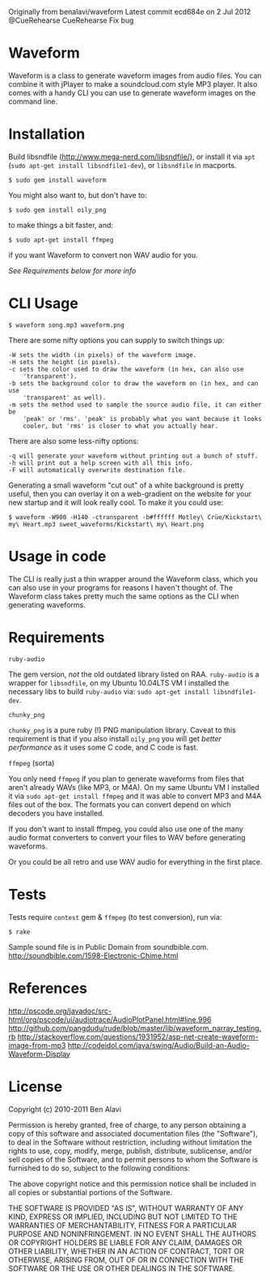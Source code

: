 Originally from  benalavi/waveform
Latest commit ecd684e  on 2 Jul 2012
@CueRehearse
CueRehearse Fix bug

Waveform
========

Waveform is a class to generate waveform images from audio files. You can
combine it with jPlayer to make a soundcloud.com style MP3 player. It also
comes with a handy CLI you can use to generate waveform images on the command
line.

Installation
============

Build libsndfile (http://www.mega-nerd.com/libsndfile/), or install it via `apt`
(`sudo apt-get install libsndfile1-dev`), or `libsndfile` in macports.

    $ sudo gem install waveform

You might also want to, but don't have to:

    $ sudo gem install oily_png
    
to make things a bit faster, and:

    $ sudo apt-get install ffmpeg
    
if you want Waveform to convert non WAV audio for you.

_See Requirements below for more info_

CLI Usage
=========

    $ waveform song.mp3 waveform.png

There are some nifty options you can supply to switch things up:

    -W sets the width (in pixels) of the waveform image.
    -H sets the height (in pixels).
    -c sets the color used to draw the waveform (in hex, can also use
        'transparent').
    -b sets the background color to draw the waveform on (in hex, and can use
        'transparent' as well).
    -m sets the method used to sample the source audio file, it can either be
        'peak' or 'rms'. 'peak' is probably what you want because it looks
        cooler, but 'rms' is closer to what you actually hear.

There are also some less-nifty options:

    -q will generate your waveform without printing out a bunch of stuff.
    -h will print out a help screen with all this info.
    -F will automatically overwrite destination file.

Generating a small waveform "cut out" of a white background is pretty useful,
then you can overlay it on a web-gradient on the website for your new startup
and it will look really cool. To make it you could use:

    $ waveform -W900 -H140 -ctransparent -b#ffffff Motley\ Crüe/Kickstart\ my\ Heart.mp3 sweet_waveforms/Kickstart\ my\ Heart.png

Usage in code
=============

The CLI is really just a thin wrapper around the Waveform class, which you can
also use in your programs for reasons I haven't thought of. The Waveform class
takes pretty much the same options as the CLI when generating waveforms.

Requirements
============

`ruby-audio`

The gem version, *not* the old outdated library listed on RAA. `ruby-audio` is
a wrapper for `libsndfile`, on my Ubuntu 10.04LTS VM I installed the necessary
libs to build `ruby-audio` via: `sudo apt-get install libsndfile1-dev`.

`chunky_png`

`chunky_png` is a pure ruby (!) PNG manipulation library. Caveat to this
requirement is that if you also install `oily_png` you will get *better
performance* as it uses some C code, and C code is fast.

`ffmpeg` (sorta)

You only need `ffmpeg` if you plan to generate waveforms from files that aren't
already WAVs (like MP3, or M4A). On my same Ubuntu VM I installed it via `sudo
apt-get install ffmpeg` and it was able to convert MP3 and M4A files out of the
box. The formats you can convert depend on which decoders you have installed.

If you don't want to install ffmpeg, you could also use one of the many audio
format converters to convert your files to WAV before generating waveforms.

Or you could be all retro and use WAV audio for everything in the first place.

Tests
=====

Tests require `contest` gem & `ffmpeg` (to test conversion), run via:

    $ rake

Sample sound file is in Public Domain from soundbible.com.
<http://soundbible.com/1598-Electronic-Chime.html>

References
==========

<http://pscode.org/javadoc/src-html/org/pscode/ui/audiotrace/AudioPlotPanel.html#line.996>
<http://github.com/pangdudu/rude/blob/master/lib/waveform_narray_testing.rb>
<http://stackoverflow.com/questions/1931952/asp-net-create-waveform-image-from-mp3>
<http://codeidol.com/java/swing/Audio/Build-an-Audio-Waveform-Display>

License
=======

Copyright (c) 2010-2011 Ben Alavi

Permission is hereby granted, free of charge, to any person obtaining a copy of
this software and associated documentation files (the "Software"), to deal in
the Software without restriction, including without limitation the rights to
use, copy, modify, merge, publish, distribute, sublicense, and/or sell copies
of the Software, and to permit persons to whom the Software is furnished to do
so, subject to the following conditions:

The above copyright notice and this permission notice shall be included in all
copies or substantial portions of the Software.

THE SOFTWARE IS PROVIDED "AS IS", WITHOUT WARRANTY OF ANY KIND, EXPRESS OR
IMPLIED, INCLUDING BUT NOT LIMITED TO THE WARRANTIES OF MERCHANTABILITY,
FITNESS FOR A PARTICULAR PURPOSE AND NONINFRINGEMENT. IN NO EVENT SHALL THE
AUTHORS OR COPYRIGHT HOLDERS BE LIABLE FOR ANY CLAIM, DAMAGES OR OTHER
LIABILITY, WHETHER IN AN ACTION OF CONTRACT, TORT OR OTHERWISE, ARISING FROM,
OUT OF OR IN CONNECTION WITH THE SOFTWARE OR THE USE OR OTHER DEALINGS IN THE
SOFTWARE.
